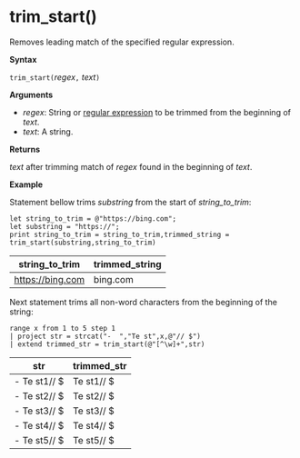 # trim_start()

Removes leading match of the specified regular expression.

**Syntax**

`trim_start(`*regex*`,` *text*`)`

**Arguments**

* *regex*: String or [regular expression](re2.md) to be trimmed from the beginning of *text*.  
* *text*: A string.

**Returns**

*text* after trimming match of *regex* found in the beginning of *text*.

**Example**

Statement bellow trims *substring*  from the start of *string_to_trim*:

<!-- csl -->
```
let string_to_trim = @"https://bing.com";
let substring = "https://";
print string_to_trim = string_to_trim,trimmed_string = trim_start(substring,string_to_trim)
```

|string_to_trim|trimmed_string|
|---|---|
|https://bing.com|bing.com|

Next statement trims all non-word characters from the beginning of the string:

<!-- csl -->
```
range x from 1 to 5 step 1
| project str = strcat("-  ","Te st",x,@"// $")
| extend trimmed_str = trim_start(@"[^\w]+",str)
```

|str|trimmed_str|
|---|---|
|-  Te st1// $|Te st1// $|
|-  Te st2// $|Te st2// $|
|-  Te st3// $|Te st3// $|
|-  Te st4// $|Te st4// $|
|-  Te st5// $|Te st5// $|

 
